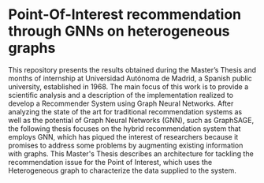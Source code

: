 # Point-Of-Interest recommendation through GNNs on heterogeneous graphs

This repository presents the results obtained during the Master’s Thesis and months of internship at Universidad Autónoma de Madrid, a Spanish public university, established in 1968. The main focus of this work is to provide a scientific analysis and a description of the implementation realized to develop a Recommender System using Graph Neural Networks. After analyzing the state of the art for traditional recommendation systems as well as the potential of Graph Neural Networks (GNN), such as GraphSAGE, the following thesis focuses on the hybrid recommendation system that employs GNN, which has piqued the interest of researchers because it promises to address some problems by augmenting existing information with graphs. This Master's Thesis describes an architecture for tackling the recommendation issue for the Point of Interest, which uses the Heterogeneous graph to characterize the data supplied to the system.

